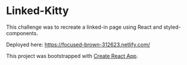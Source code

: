 # Linked-Kitty

This challenge was to recreate a linked-in page using React and styled-components.

Deployed here: https://focused-brown-312623.netlify.com/



This project was bootstrapped with [Create React App](https://github.com/facebookincubator/create-react-app).

